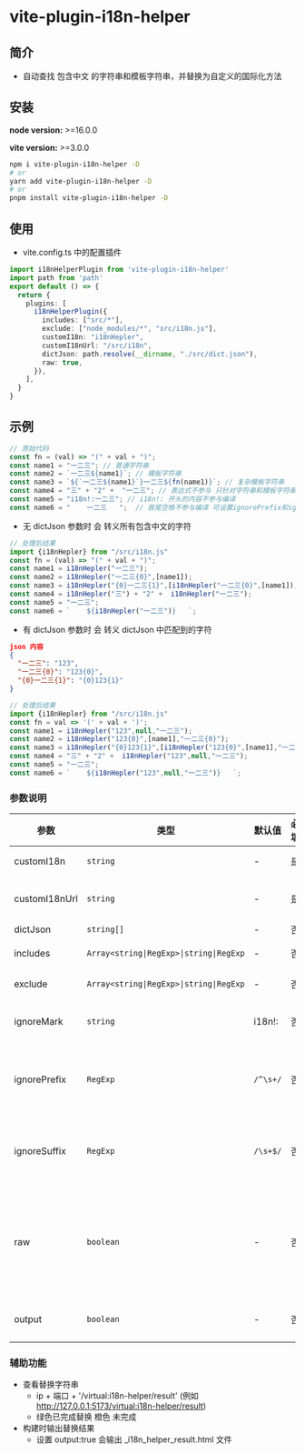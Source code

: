 # vite-plugin-i18n-helper

## 简介
- 自动查找 包含中文 的字符串和模板字符串，并替换为自定义的国际化方法

## 安装

**node version:** >=16.0.0

**vite version:** >=3.0.0

```bash
npm i vite-plugin-i18n-helper -D
# or
yarn add vite-plugin-i18n-helper -D
# or
pnpm install vite-plugin-i18n-helper -D
```

## 使用

- vite.config.ts 中的配置插件

```ts
import i18nHelperPlugin from 'vite-plugin-i18n-helper'
import path from 'path'
export default () => {
  return {
    plugins: [
      i18nHelperPlugin({
        includes: ["src/*"],
        exclude: ["node_modules/*", "src/i18n.js"],
        customI18n: "i18nHepler",
        customI18nUrl: "/src/i18n",
        dictJson: path.resolve(__dirname, "./src/dict.json"),
        raw: true,
      }),
    ],
  }
}
```
## 示例
```ts
// 原始代码
const fn = (val) => "(" + val + ")";
const name1 = "一二三"; // 普通字符串
const name2 = `一二三${name1}`; // 模板字符串
const name3 = `${`一二三${name1}`}一二三${fn(name1)}`; // 复杂模板字符串
const name4 = "三" + "2" +  "一二三"; // 表达式不参与 只针对字符串和模板字符串
const name5 = "i18n!:一二三"; // i18n!: 开头的内容不参与编译
const name6 = "    一二三   ";  // 首尾空格不参与编译 可设置ignorePrefix和ignoreSuffix自定义规则
```
- 无 dictJson 参数时 会 转义所有包含中文的字符

```ts
// 处理后结果
import {i18nHepler} from "/src/i18n.js"
const fn = (val) => "(" + val + ")";
const name1 = i18nHepler("一二三");
const name2 = i18nHepler("一二三{0}",[name1]);
const name3 = i18nHepler("{0}一二三{1}",[i18nHepler("一二三{0}",[name1]),fn(name1)]);
const name4 = i18nHepler("三") + "2" +  i18nHepler("一二三");
const name5 = "一二三";
const name6 = `    ${i18nHepler("一二三")}   `;
```

- 有 dictJson 参数时 会 转义 dictJson 中匹配到的字符
```json
json 内容
{
  "一二三": "123",
  "一二三{0}": "123{0}",
  "{0}一二三{1}": "{0}123{1}"
}
```
```ts
// 处理后结果
import {i18nHepler} from "/src/i18n.js"
const fn = val => '(' + val + ')';
const name1 = i18nHepler("123",null,"一二三");
const name2 = i18nHepler("123{0}",[name1],"一二三{0}");
const name3 = i18nHepler("{0}123{1}",[i18nHepler("123{0}",[name1],"一二三{0}"),fn(name1)],"{0}一二三{1}");
const name4 = "三" + "2" +  i18nHepler("123",null,"一二三");
const name5 = "一二三";
const name6 = `    ${i18nHepler("123",null,"一二三")}   `; 
```

### 参数说明

| 参数 | 类型 | 默认值 | 必填 | 说明 |
| ---------   | --------- | --------- | --------- | --------- |
| customI18n    | `string` | - | 是 | 自定义 i18n 方法 |
| customI18nUrl | `string` | - | 是 | 自定义i8n 方法导入地址 |
| dictJson      | `string[]` | - | 否 | 匹配字典 |
| includes      | `Array<string\|RegExp>\|string\|RegExp`  |  -  | 否|  匹配文件规则 |
| exclude       | `Array<string\|RegExp>\|string\|RegExp`  |  -  | 否 | 忽略文件规则 |
| ignoreMark   | `string` | i18n!: | 否 | 忽略以该标识开头的内容 |
| ignorePrefix   | `RegExp` | `/^\s+/` | 否 | 忽略正则匹配的前缀内容 (默认首尾空格会忽略)|
| ignoreSuffix   | `RegExp` | `/\s+$/` | 否 | 忽略正则匹配的后缀内容 (默认首尾空格会忽略) |
| raw   | `boolean` | - | 否 | 是否保留 dictJson 匹配前的 原始值 (是 将作为customI18n 第三个参数传入) |
| output   | `boolean` | - | 否 | 是否输出字符串处理的结果  |

### 辅助功能
- 查看替换字符串
  *  ip + 端口 + '/virtual:i18n-helper/result' (例如 http://127.0.0.1:5173/virtual:i18n-helper/result)
  * 绿色已完成替换   橙色 未完成
- 构建时输出替换结果
  * 设置 output:true  会输出  _i18n_helper_result.html 文件